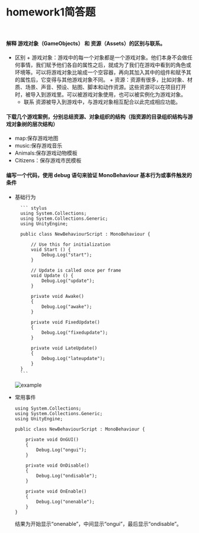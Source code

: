 # homework1简答题
</br>

#### 解释 游戏对象（GameObjects） 和 资源（Assets）的区别与联系。
- 区别
		+ 游戏对象：游戏中的每一个对象都是一个游戏对象。他们本身不会做任何事情，我们赋予他们各自的属性之后，就成为了我们在游戏中看到的角色或环境等。可以将游戏对象比喻成一个空容器，再向其加入其中的组件和赋予其的属性后，它变得与其他游戏对象不同。
		+ 资源：资源有很多，比如对象、材质、场景、声音、预设、贴图、脚本和动作资源。这些资源可以在项目打开时，被导入到游戏里。可以被游戏对象使用，也可以被实例化为游戏对象。
	- 联系
		资源被导入到游戏中，与游戏对象相互配合以此完成相应功能。
####  下载几个游戏案例，分别总结资源、对象组织的结构（指资源的目录组织结构与游戏对象树的层次结构）
- map:保存游戏地图
 - music:保存游戏音乐
 - Animals:保存游戏动物模板
- Citizens：保存游戏市民模板
#### 编写一个代码，使用 debug 语句来验证 MonoBehaviour 基本行为或事件触发的条件
- 基础行为

		``` stylus
		using System.Collections;
		using System.Collections.Generic;
		using UnityEngine;

		public class NewBehaviourScript : MonoBehaviour {

			// Use this for initialization
			void Start () {
				Debug.Log("start");
			}

			// Update is called once per frame
			void Update () {
				Debug.Log("update");
			}

			private void Awake()
			{
				Debug.Log("awake");
			}

			private void FixedUpdate()
			{
				Debug.Log("fixedupdate");
			}

			private void LateUpdate()
			{
				Debug.Log("lateupdate");
			}
		}
		```
	![example][1]


  [1]: https://github.com/zhongshuaihui/3D-game-learning/blob/master/homework1/pic1.JPG
  

- 常用事件
	``` stylus
	using System.Collections;
	using System.Collections.Generic;
	using UnityEngine;

	public class NewBehaviourScript : MonoBehaviour {

		private void OnGUI()
		{
			Debug.Log("ongui");
		}

		private void OnDisable()
		{
			Debug.Log("ondisable");
		}

		private void OnEnable()
		{
			Debug.Log("onenable");
		}
	}

	```
	
	结果为开始显示“onenable”，中间显示“ongui”，最后显示“ondisable”。
	
	


